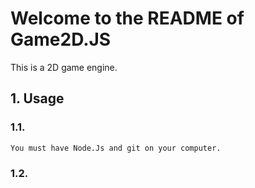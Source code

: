 # Welcome to the README of Game2D.JS
This is a 2D game engine.
## 1. Usage
  ### 1.1. 
    You must have Node.Js and git on your computer.
    
  ### 1.2.
